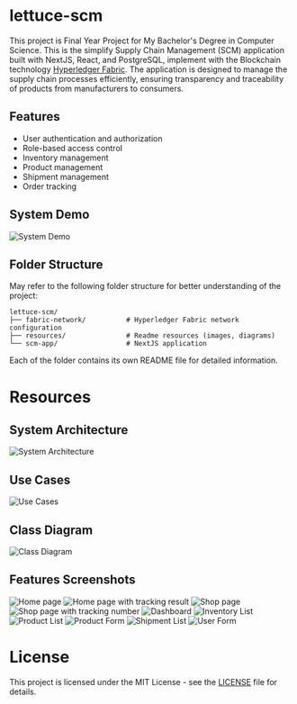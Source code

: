 # lettuce-scm
This project is Final Year Project for My Bachelor's Degree in Computer Science. This is the simplify Supply Chain Management (SCM) application built with NextJS, React, and PostgreSQL, implement with the Blockchain technology  [Hyperledger Fabric](https://github.com/hyperledger/fabric). 
The application is designed to manage the supply chain processes efficiently, ensuring transparency and traceability of products from manufacturers to consumers.

## Features
- User authentication and authorization
- Role-based access control
- Inventory management
- Product management
- Shipment management
- Order tracking

## System Demo
![System Demo](/resources/LettuceSCMSampleDemo.gif)

## Folder Structure
May refer to the following folder structure for better understanding of the project:
```
lettuce-scm/
├── fabric-network/          # Hyperledger Fabric network configuration
├── resources/               # Readme resources (images, diagrams)
└── scm-app/                 # NextJS application
```
Each of the folder contains its own README file for detailed information.


# Resources
## System Architecture
![System Architecture](/resources/SystemArchitecture.jpg)

## Use Cases
![Use Cases](/resources/UseCaseDiagram.jpg)

## Class Diagram
![Class Diagram](/resources/ClassDiagram.jpg)

## Features Screenshots
![Home page](/resources/Interface-Home.png)
![Home page with tracking result](/resources/Interface-HomeTracking.png)
![Shop page](/resources/Interface-Shop.png)
![Shop page with tracking number](/resources/Interface-ShopTracking.png)
![Dashboard](/resources/Interface-Dashboard.png)
![Inventory List](/resources/Interface-InventoryList.png)
![Product List](/resources/Interface-ProductList.png)
![Product Form](/resources/Interface-ProductForm.png)
![Shipment List](/resources/Interface-ShipmentList.png)
![User Form](/resources/Interface-UserForm.png)

# License
This project is licensed under the MIT License - see the [LICENSE](LICENSE) file for details.